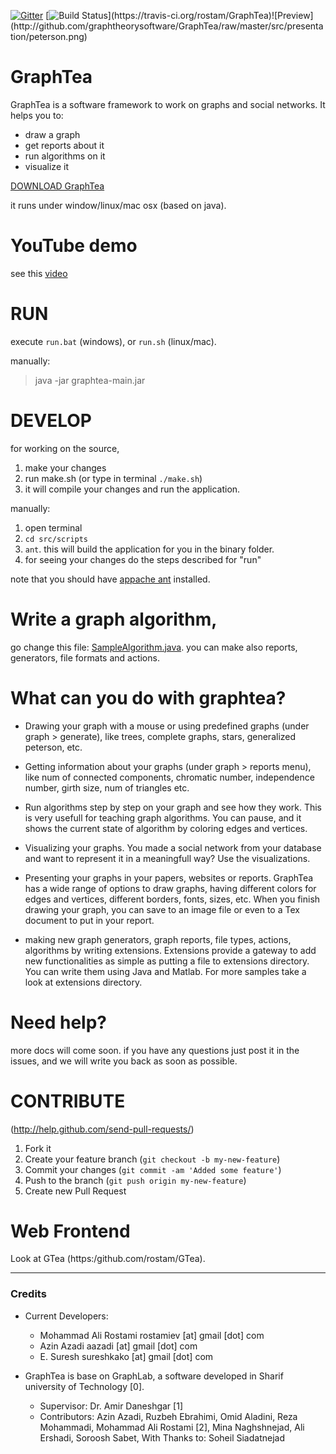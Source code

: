 [![Gitter](https://badges.gitter.im/JoinChat.svg)](https://gitter.im/graphtheorysoftware/GraphTea?utm_source=badge&utm_medium=badge&utm_campaign=pr-badge&utm_content=badge)
[![Build Status]([https://travis-ci.org/rostam/GraphTea.svg?branch=master](https://app.travis-ci.com/rostam/GraphTea.svg?branch=master))](https://travis-ci.org/rostam/GraphTea)![Preview](http://github.com/graphtheorysoftware/GraphTea/raw/master/src/presentation/peterson.png)


# GraphTea
GraphTea is a software framework to work on graphs and social networks. 
It helps you to:
- draw a graph
- get reports about it
- run algorithms on it
- visualize it

[DOWNLOAD GraphTea](https://github.com/graphtheorysoftware/GraphTea/zipball/master)

it runs under window/linux/mac osx (based on java).


# YouTube demo
see this [video](http://www.youtube.com/watch?v=0gblxDCNsmY)

# RUN
execute `run.bat` (windows), or `run.sh` (linux/mac).

manually:
> java -jar graphtea-main.jar

# DEVELOP
for working on the source, 

1. make your changes
2. run make.sh (or type in terminal `./make.sh`)
3. it will compile your changes and run the application.


manually:

1. open terminal
2. `cd src/scripts`
3. `ant`. this will build the application for you in the binary folder.
4. for seeing your changes do the steps described for "run"

note that you should have [appache ant](http://ant.apache.org/) installed.

# Write a graph algorithm,
go change this file: [SampleAlgorithm.java](https://github.com/graphtheorysoftware/GraphTea/blob/master/src/graphtea/extensions/algorithms/SampleAlgorithm.java).
you can make also reports, generators, file formats and actions.

# What can you do with graphtea?

* Drawing your graph with a mouse or using predefined graphs (under graph > generate), like trees, complete graphs, stars, generalized peterson, etc.
* Getting information about your graphs (under graph > reports menu), like num of connected components, chromatic number, independence number, girth size, num of triangles etc.
* Run algorithms step by step on your graph and see how they work. This is very usefull for teaching graph algorithms. You can pause, and it shows the current state of algorithm by coloring edges and vertices.
* Visualizing your graphs. You made a social network from your database and want to represent it in a meaningfull way? Use the visualizations.
* Presenting your graphs in your papers, websites or reports. GraphTea has a wide range of options to draw graphs, having different colors for edges and vertices, different borders, fonts, sizes, etc. When you finish drawing your graph, you can save to an image file or even to a Tex document to put in your report.

* making new graph generators, graph reports, file types, actions, algorithms by writing extensions. Extensions provide a gateway to add new functionalities as simple as putting a file to extensions directory. You can write them using Java and Matlab. For more samples take a look at extensions directory.

# Need help?
more docs will come soon. if you have any questions just post it in the issues, and we will write you back as soon as possible.

# CONTRIBUTE
(http://help.github.com/send-pull-requests/)

1. Fork it
2. Create your feature branch (`git checkout -b my-new-feature`)
3. Commit your changes (`git commit -am 'Added some feature'`)
4. Push to the branch (`git push origin my-new-feature`)
5. Create new Pull Request

# Web Frontend
Look at GTea (https:/github.com/rostam/GTea).

---
### Credits

- Current Developers:
  - Mohammad Ali Rostami rostamiev [at] gmail [dot] com
  - Azin Azadi aazadi [at] gmail [dot] com
  - E. Suresh  sureshkako [at] gmail [dot] com

- GraphTea is base on GraphLab, a software developed in Sharif university of Technology [0].
  - Supervisor: Dr. Amir Daneshgar [1]
  - Contributors: Azin Azadi, Ruzbeh Ebrahimi, Omid Aladini, Reza Mohammadi, Mohammad Ali Rostami [2], Mina Naghshnejad, Ali Ershadi, Soroosh Sabet, With Thanks to: Soheil Siadatnejad


